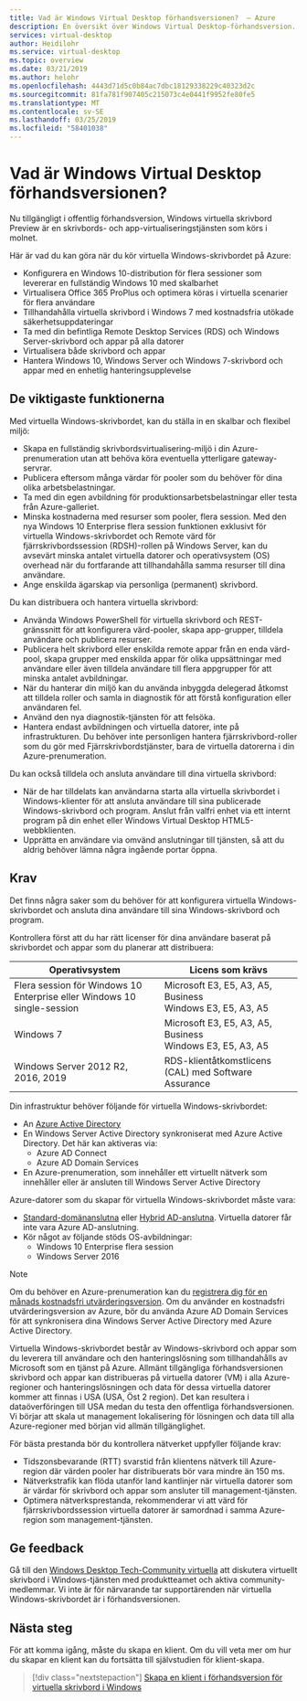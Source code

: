 ```yaml
---
title: Vad är Windows Virtual Desktop förhandsversionen?  – Azure
description: En översikt över Windows Virtual Desktop-förhandsversion.
services: virtual-desktop
author: Heidilohr
ms.service: virtual-desktop
ms.topic: overview
ms.date: 03/21/2019
ms.author: helohr
ms.openlocfilehash: 4443d71d5c0b84ac7dbc18129338229c40323d2c
ms.sourcegitcommit: 81fa781f907405c215073c4e0441f9952fe80fe5
ms.translationtype: MT
ms.contentlocale: sv-SE
ms.lasthandoff: 03/25/2019
ms.locfileid: "58401038"
---
```

# <a name="what-is-windows-virtual-desktop-preview"></a>Vad är Windows Virtual Desktop förhandsversionen? 

Nu tillgängligt i offentlig förhandsversion, Windows virtuella skrivbord Preview är en skrivbords- och app-virtualiseringstjänsten som körs i molnet.

Här är vad du kan göra när du kör virtuella Windows-skrivbordet på Azure:

* Konfigurera en Windows 10-distribution för flera sessioner som levererar en fullständig Windows 10 med skalbarhet
* Virtualisera Office 365 ProPlus och optimera köras i virtuella scenarier för flera användare
* Tillhandahålla virtuella skrivbord i Windows 7 med kostnadsfria utökade säkerhetsuppdateringar
* Ta med din befintliga Remote Desktop Services (RDS) och Windows Server-skrivbord och appar på alla datorer
* Virtualisera både skrivbord och appar
* Hantera Windows 10, Windows Server och Windows 7-skrivbord och appar med en enhetlig hanteringsupplevelse

## <a name="key-capabilities"></a>De viktigaste funktionerna

Med virtuella Windows-skrivbordet, kan du ställa in en skalbar och flexibel miljö:

* Skapa en fullständig skrivbordsvirtualisering-miljö i din Azure-prenumeration utan att behöva köra eventuella ytterligare gateway-servrar.
* Publicera eftersom många värdar för pooler som du behöver för dina olika arbetsbelastningar.
* Ta med din egen avbildning för produktionsarbetsbelastningar eller testa från Azure-galleriet.
* Minska kostnaderna med resurser som pooler, flera session. Med den nya Windows 10 Enterprise flera session funktionen exklusivt för virtuella Windows-skrivbordet och Remote värd för fjärrskrivbordssession (RDSH)-rollen på Windows Server, kan du avsevärt minska antalet virtuella datorer och operativsystem (OS) overhead när du fortfarande att tillhandahålla samma resurser till dina användare.
* Ange enskilda ägarskap via personliga (permanent) skrivbord.

Du kan distribuera och hantera virtuella skrivbord:

* Använda Windows PowerShell för virtuella skrivbord och REST-gränssnitt för att konfigurera värd-pooler, skapa app-grupper, tilldela användare och publicera resurser.
* Publicera helt skrivbord eller enskilda remote appar från en enda värd-pool, skapa grupper med enskilda appar för olika uppsättningar med användare eller även tilldela användare till flera appgrupper för att minska antalet avbildningar.
* När du hanterar din miljö kan du använda inbyggda delegerad åtkomst att tilldela roller och samla in diagnostik för att förstå konfiguration eller användaren fel.
* Använd den nya diagnostik-tjänsten för att felsöka.
* Hantera endast avbildningen och virtuella datorer, inte på infrastrukturen. Du behöver inte personligen hantera fjärrskrivbord-roller som du gör med Fjärrskrivbordstjänster, bara de virtuella datorerna i din Azure-prenumeration.

Du kan också tilldela och ansluta användare till dina virtuella skrivbord:

* När de har tilldelats kan användarna starta alla virtuella skrivbordet i Windows-klienter för att ansluta användare till sina publicerade Windows-skrivbord och program. Anslut från valfri enhet via ett internt program på din enhet eller Windows Virtual Desktop HTML5-webbklienten.
* Upprätta en användare via omvänd anslutningar till tjänsten, så att du aldrig behöver lämna några ingående portar öppna.

## <a name="requirements"></a>Krav

Det finns några saker som du behöver för att konfigurera virtuella Windows-skrivbordet och ansluta dina användare till sina Windows-skrivbord och program.

Kontrollera först att du har rätt licenser för dina användare baserat på skrivbordet och appar som du planerar att distribuera:

|Operativsystem|Licens som krävs|
|---|---|
|Flera session för Windows 10 Enterprise eller Windows 10 single-session|Microsoft E3, E5, A3, A5, Business<br>Windows E3, E5, A3, A5|
|Windows 7|Microsoft E3, E5, A3, A5, Business<br>Windows E3, E5, A3, A5|
|Windows Server 2012 R2, 2016, 2019|RDS-klientåtkomstlicens (CAL) med Software Assurance|

Din infrastruktur behöver följande för virtuella Windows-skrivbordet:

* An [Azure Active Directory](https://docs.microsoft.com/azure/active-directory/)
* En Windows Server Active Directory synkroniserat med Azure Active Directory. Det här kan aktiveras via:
  * Azure AD Connect
  * Azure AD Domain Services
* En Azure-prenumeration, som innehåller ett virtuellt nätverk som innehåller eller är ansluten till Windows Server Active Directory
  
Azure-datorer som du skapar för virtuella Windows-skrivbordet måste vara:

* [Standard-domänanslutna](https://docs.microsoft.com/microsoft-desktop-optimization-pack/appv-v4/domain-joined-and-non-domain-joined-clients) eller [Hybrid AD-anslutna](https://docs.microsoft.com/azure/active-directory/devices/hybrid-azuread-join-plan). Virtuella datorer får inte vara Azure AD-anslutning.
* Kör något av följande stöds OS-avbildningar:
  * Windows 10 Enterprise flera session
  * Windows Server 2016

>[!NOTE]
>Om du behöver en Azure-prenumeration kan du [registrera dig för en månads kostnadsfri utvärderingsversion](https://azure.microsoft.com/free/). Om du använder en kostnadsfri utvärderingsversion av Azure, bör du använda Azure AD Domain Services för att synkronisera dina Windows Server Active Directory med Azure Active Directory.

Virtuella Windows-skrivbordet består av Windows-skrivbord och appar som du leverera till användare och den hanteringslösning som tillhandahålls av Microsoft som en tjänst på Azure. Allmänt tillgängliga förhandsversionen skrivbord och appar kan distribueras på virtuella datorer (VM) i alla Azure-regioner och hanteringslösningen och data för dessa virtuella datorer kommer att finnas i USA (USA, Öst 2 region). Det kan resultera i dataöverföringen till USA medan du testa den offentliga förhandsversionen. Vi börjar att skala ut management lokalisering för lösningen och data till alla Azure-regioner med början vid allmän tillgänglighet.

För bästa prestanda bör du kontrollera nätverket uppfyller följande krav:

* Tidszonsbevarande (RTT) svarstid från klientens nätverk till Azure-region där värden pooler har distribuerats bör vara mindre än 150 ms.
* Nätverkstrafik kan flöda utanför land kantlinjer när virtuella datorer som är värdar för skrivbord och appar som ansluter till management-tjänsten.
* Optimera nätverksprestanda, rekommenderar vi att värd för fjärrskrivbordssession virtuella datorer är samordnad i samma Azure-region som management-tjänsten.

## <a name="provide-feedback"></a>Ge feedback

Gå till den [Windows Desktop Tech-Community virtuella](https://techcommunity.microsoft.com/t5/Windows-Virtual-Desktop/bd-p/WindowsVirtualDesktop) att diskutera virtuellt skrivbord i Windows-tjänsten med produktteamet och aktiva community-medlemmar. Vi inte är för närvarande tar supportärenden när virtuella Windows-skrivbordet är i förhandsversionen.

## <a name="next-steps"></a>Nästa steg

För att komma igång, måste du skapa en klient. Om du vill veta mer om hur du skapar en klient kan du fortsätta till självstudien för klient-skapa.

> [!div class="nextstepaction"]
> [Skapa en klient i förhandsversion för virtuella skrivbord i Windows](tenant-setup-azure-active-directory.md)
